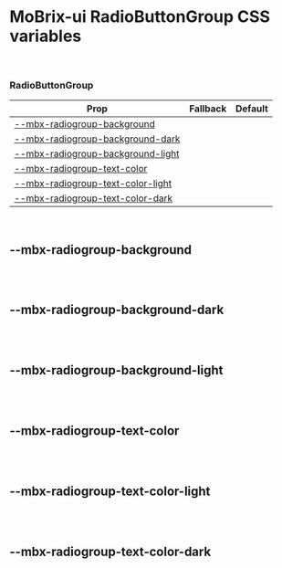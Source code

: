 # MoBrix-ui RadioButtonGroup CSS variables

<br>

### RadioButtonGroup

| Prop                                                                  | Fallback | Default |
| --------------------------------------------------------------------- | -------- | ------- |
| [--mbx-radiogroup-background](#mbx-radiogroup-background)             |          |         |
| [--mbx-radiogroup-background-dark](#mbx-radiogroup-background-dark)   |          |         |
| [--mbx-radiogroup-background-light](#mbx-radiogroup-background-light) |          |         |
| [--mbx-radiogroup-text-color](#mbx-radiogroup-text-color)             |          |         |
| [--mbx-radiogroup-text-color-light](#mbx-radiogroup-text-color-light) |          |         |
| [--mbx-radiogroup-text-color-dark](#mbx-radiogroup-text-color-dark)   |          |         |

<br>

## --mbx-radiogroup-background

<br>

<br>

## --mbx-radiogroup-background-dark

<br>

<br>

## --mbx-radiogroup-background-light

<br>

<br>

## --mbx-radiogroup-text-color

<br>

<br>

## --mbx-radiogroup-text-color-light

<br>

<br>

## --mbx-radiogroup-text-color-dark

<br>
